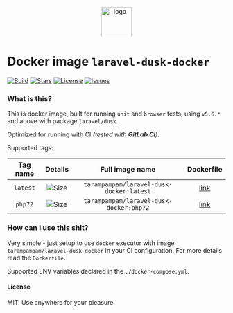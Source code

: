 <p align="center">
  <img alt="logo" src="https://hsto.org/webt/x9/2l/_g/x92l_ghsud0eavfxf9niqd7z978.png" width="70" height="70" />
</p>

# Docker image `laravel-dusk-docker`

[![Build][badge_build]][link_build]
[![Stars][badge_pulls]][link_pulls]
[![License][badge_license]][link_license]
[![Issues][badge_issues]][link_issues]

### What is this?

This is docker image, built for running `unit` and `browser` tests, using `v5.6.*` and above with package `laravel/dusk`.

Optimized for running with CI _(tested with **GitLab CI**)_.

Supported tags:

Tag name | Details | Full image name | Dockerfile
:------: | :-----: | :-------------: | :--------:
`latest` | ![Size][badge_size_latest] | `tarampampam/laravel-dusk-docker:latest` | [link][dockerfile_latest]
`php72`  | ![Size][badge_size_php7_2] | `tarampampam/laravel-dusk-docker:php72`  | [link][dockerfile_php7_2]

[badge_size_latest]:https://images.microbadger.com/badges/image/tarampampam/laravel-dusk-docker.svg
[badge_size_php7_2]:https://images.microbadger.com/badges/image/tarampampam/laravel-dusk-docker:php72.svg

[dockerfile_latest]:https://github.com/tarampampam/laravel-dusk-docker/blob/master/Dockerfile
[dockerfile_php7_2]:https://github.com/tarampampam/laravel-dusk-docker/blob/master/Dockerfile.php72

### How can I use this shit?

Very simple - just setup to use `docker` executor with image `tarampampam/laravel-dusk-docker` in your CI configuration. For more details read the `Dockerfile`.

Supported ENV variables declared in the `./docker-compose.yml`.

#### License

MIT. Use anywhere for your pleasure.

[badge_build]:https://img.shields.io/docker/build/tarampampam/laravel-dusk-docker.svg?style=flat&maxAge=30
[badge_pulls]:https://img.shields.io/docker/pulls/tarampampam/laravel-dusk-docker.svg?style=flat&maxAge=30
[badge_license]:https://img.shields.io/badge/license-MIT-blue.svg?style=flat&maxAge=30
[badge_issues]:https://img.shields.io/github/issues/tarampampam/laravel-dusk-docker.svg?style=flat&maxAge=30
[link_build]:https://hub.docker.com/r/tarampampam/laravel-dusk-docker/builds/
[link_pulls]:https://hub.docker.com/r/tarampampam/laravel-dusk-docker/
[link_license]:https://github.com/tarampampam/laravel-dusk-docker/blob/master/LICENSE
[link_issues]:https://github.com/tarampampam/laravel-dusk-docker/issues
[docker_hub]:https://hub.docker.com/r/tarampampam/laravel-dusk-docker/
